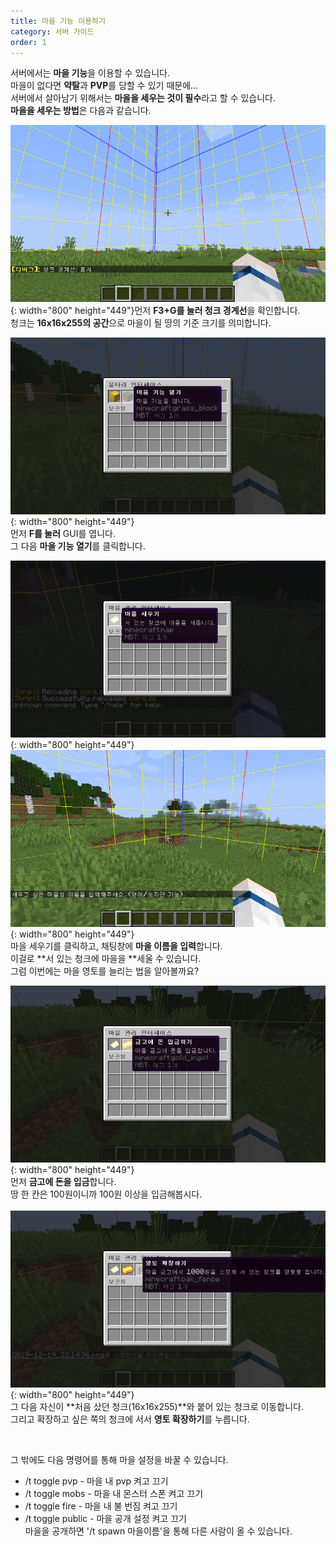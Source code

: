 ```yaml
---
title: 마을 기능 이용하기
category: 서버 가이드
order: 1
---
```


서버에서는 **마을 기능**을 이용할 수 있습니다.<br>마을이 없다면&nbsp;**약탈**과 **PVP**를 당할 수 있기 때문에…<br>서버에서 살아남기 위해서는&nbsp;**마을을 세우는 것이 필수**라고 할 수 있습니다.<br>**마을을 세우는 방법**은 다음과 같습니다.

![](/uploads/2019-12-19-23-00-14.png){: width="800" height="449"}먼저 **F3+G를 눌러 청크 경계선**을 확인합니다.<br>청크는 **16x16x255의 공간**으로 마을이 될 땅의 기준 크기를 의미합니다.

![](/uploads/2019-12-19-23-03-22.png){: width="800" height="449"}<br>먼저 **F를 눌러**&nbsp;GUI를 엽니다.<br>그 다음 **마을 기능 열기**를 클릭합니다.

![](/uploads/2019-12-19-23-12-56.png){: width="800" height="449"}<br>![](/uploads/2019-12-19-23-04-27.png){: width="800" height="449"}<br>마을 세우기를 클릭하고, 채팅창에 **마을 이름을 입력**합니다.<br>이걸로 **서 있는 청크에 마을을&nbsp;**세울 수 있습니다.<br>그럼 이번에는 마을 영토를 늘리는 법을 알아볼까요?

![](/uploads/2019-12-19-23-14-36.png){: width="800" height="449"}<br>먼저 **금고에 돈을 입금**합니다.<br>땅 한 칸은 100원이니까 100원 이상을 입금해봅시다.<br><br>![](/uploads/2019-12-19-23-14-44.png){: width="800" height="449"}<br>그 다음 자신이 **처음 샀던 청크(16x16x255)**와 붙어 있는 청크로 이동합니다.<br>그리고 확장하고 싶은 쪽의 청크에 서서 **영토 확장하기**를 누릅니다.

&nbsp;

그 밖에도 다음 명령어를 통해 마을 설정을 바꿀 수 있습니다.

* /t toggle pvp - 마을 내 pvp 켜고 끄기
* /t toggle mobs - 마을 내 몬스터 스폰 켜고 끄기
* /t toggle fire - 마을 내 불 번짐 켜고 끄기
* /t toggle public - 마을 공개 설정 켜고 끄기<br>마을을 공개하면 '/t spawn 마을이름'을 통해 다른 사람이 올 수 있습니다.